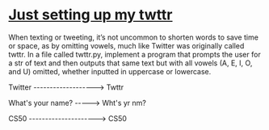 # [**Just setting up my twttr**](https://cs50.harvard.edu/python/2022/psets/2/twttr/)
When texting or tweeting, it’s not uncommon to shorten words to save time or 
space, as by omitting vowels, much like Twitter was originally called twttr. 
In a file called twttr.py, implement a program that prompts the user for a str 
of text and then outputs that same text but with all vowels (A, E, I, O, and U) 
omitted, whether inputted in uppercase or lowercase.

Twitter -------------------> Twttr

What's your name? -----> Wht's yr nm?

CS50 ---------------------> CS50
